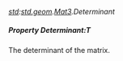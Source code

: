 _[std](../../modules/std/std-module.md):[std.geom](../../modules/std/std-geom.md).[Mat3<T>](../../modules/std/std-geom-mat3.md).Determinant_
##### Property Determinant:T
The determinant of the matrix.
